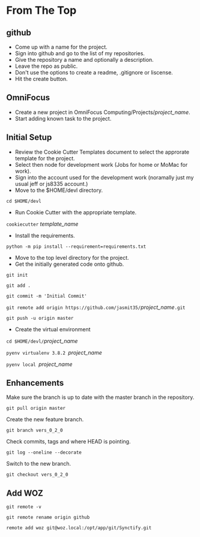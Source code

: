 # From The Top
## github
* Come up with a name for the project.
* Sign into github and go to the list of my repositories.
* Give the repository a name and optionally a description.
* Leave the repo as public.
* Don't use the options to create a readme, .gitignore or liscense.
* Hit the create button.

## OmniFocus
* Create a new project in OmniFocus Computing/Projects/*project_name*.
* Start adding known task to the project.

## Initial Setup
* Review the Cookie Cutter Templates document to select the approrate template for the project.
* Select then node for development work (Jobs for home or MoMac for work).
* Sign into the account used for the development work (noramally just my usual jeff or js8335 account.)
* Move to the $HOME/devl directory.

`cd $HOME/devl`

* Run Cookie Cutter with the appropriate template.

`cookiecutter` *template_name*

* Install the requirements.

`python -m pip install --requirement=requirements.txt`

* Move to the top level directory for the project.
* Get the initially generated code onto github.

`git init`

`git add .`

`git commit -m 'Initial Commit'`

`git remote add origin https://github.com/jasmit35/`*project_name*`.git`

`git push -u origin master`

* Create the virtual environment

`cd $HOME/devl/`*project_name*

`pyenv virtualenv 3.8.2 `*project_name*

`pyenv local `*project_name*

 


## Enhancements
Make sure the branch is up to date with the master branch in the repository.

`git pull origin master`

Create the new feature branch.

`git branch vers_0_2_0`

Check commits, tags and where HEAD is pointing.

`git log --oneline --decorate`

Switch to the new branch.

`git checkout vers_0_2_0`


## Add WOZ
`git remote -v`

`git remote rename origin github`

`remote add woz git@woz.local:/opt/app/git/Synctify.git`
